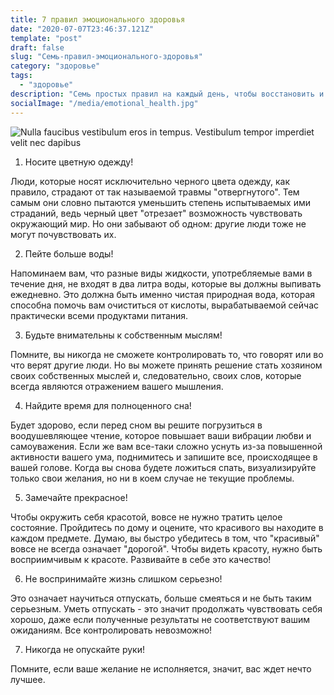 ```yaml
---
title: 7 правил эмоционального здоровья
date: "2020-07-07T23:46:37.121Z"
template: "post"
draft: false
slug: "Семь-правил-эмоционального-здоровья"
category: "здоровье"
tags:
  - "здоровье"
description: "Семь простых правил на каждый день, чтобы восстановить и поддерживать ваше эмоциональное здоровье"
socialImage: "/media/emotional_health.jpg"
---
```

![Nulla faucibus vestibulum eros in tempus. Vestibulum tempor imperdiet velit nec dapibus](/media/emotional_health.jpg)

1. Носите цветную одежду!

Люди, которые носят исключительно черного цвета одежду, как правило, страдают от так называемой травмы "отвергнутого". Тем самым они словно пытаются уменьшить степень испытываемых ими страданий, ведь черный цвет "отрезает" возможность чувствовать окружающий мир. Но они забывают об одном: другие люди тоже не могут почувствовать их.

2. Пейте больше воды!

Напоминаем вам, что разные виды жидкости, употребляемые вами в течение дня, не входят в два литра воды, которые вы должны выпивать ежедневно. Это должна быть именно чистая природная вода, которая способна помочь вам очиститься от кислоты, вырабатываемой сейчас практически всеми продуктами питания.

3. Будьте внимательны к собственным мыслям!

Помните, вы никогда не сможете контролировать то, что говорят или во что верят другие люди. Но вы можете принять решение стать хозяином своих собственных мыслей и, следовательно, своих слов, которые всегда являются отражением вашего мышления.

4. Найдите время для полноценного сна!

Будет здорово, если перед сном вы решите погрузиться в воодушевляющее чтение, которое повышает ваши вибрации любви и самоуважения. Если же вам все-таки сложно уснуть из-за повышенной активности вашего ума, поднимитесь и запишите все, происходящее в вашей голове. Когда вы снова будете ложиться спать, визуализируйте только свои желания, но ни в коем случае не текущие проблемы.

5. Замечайте прекрасное!

Чтобы окружить себя красотой, вовсе не нужно тратить целое состояние. Пройдитесь по дому и оцените, что красивого вы находите в каждом предмете. Думаю, вы быстро убедитесь в том, что "красивый" вовсе не всегда означает "дорогой". Чтобы видеть красоту, нужно быть восприимчивым к красоте. Развивайте в себе это качество!

6. Не воспринимайте жизнь слишком серьезно!

Это означает научиться отпускать, больше смеяться и не быть таким серьезным. Уметь отпускать - это значит продолжать чувствовать себя хорошо, даже если полученные результаты не соответствуют вашим ожиданиям. Все контролировать невозможно!

7. Никогда не опускайте руки!

Помните, если ваше желание не исполняется, значит, вас ждет нечто лучшее.